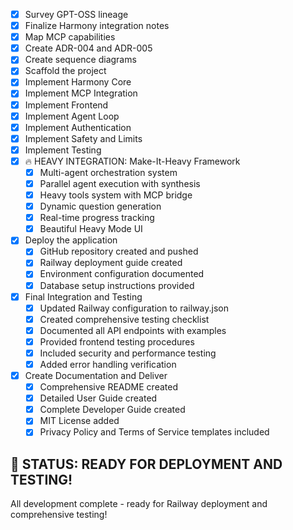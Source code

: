- [x] Survey GPT-OSS lineage
- [x] Finalize Harmony integration notes
- [x] Map MCP capabilities
- [x] Create ADR-004 and ADR-005
- [x] Create sequence diagrams
- [x] Scaffold the project
- [x] Implement Harmony Core
- [x] Implement MCP Integration
- [x] Implement Frontend
- [x] Implement Agent Loop
- [x] Implement Authentication
- [x] Implement Safety and Limits
- [x] Implement Testing
- [x] 🔥 HEAVY INTEGRATION: Make-It-Heavy Framework
  - [x] Multi-agent orchestration system
  - [x] Parallel agent execution with synthesis
  - [x] Heavy tools system with MCP bridge
  - [x] Dynamic question generation
  - [x] Real-time progress tracking
  - [x] Beautiful Heavy Mode UI
- [x] Deploy the application
  - [x] GitHub repository created and pushed
  - [x] Railway deployment guide created
  - [x] Environment configuration documented
  - [x] Database setup instructions provided
- [x] Final Integration and Testing
  - [x] Updated Railway configuration to railway.json
  - [x] Created comprehensive testing checklist
  - [x] Documented all API endpoints with examples
  - [x] Provided frontend testing procedures
  - [x] Included security and performance testing
  - [x] Added error handling verification
- [x] Create Documentation and Deliver
  - [x] Comprehensive README created
  - [x] Detailed User Guide created
  - [x] Complete Developer Guide created
  - [x] MIT License added
  - [x] Privacy Policy and Terms of Service templates included

## 🚀 STATUS: READY FOR DEPLOYMENT AND TESTING!
All development complete - ready for Railway deployment and comprehensive testing!

